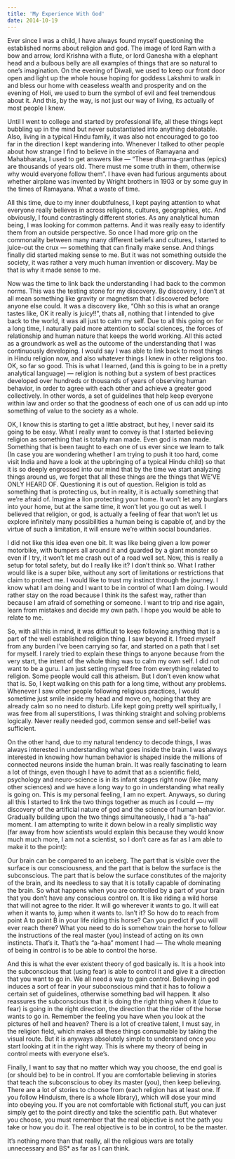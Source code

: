 ```yaml
---
title: 'My Experience With God'
date: 2014-10-19
---
```

Ever since I was a child, I have always found myself questioning the established norms about religion and god. The image of lord Ram with a bow and arrow, lord Krishna with a flute, or lord Ganesha with a elephant head and a bulbous belly are all examples of things that are so natural to one’s imagination. On the evening of Diwali, we used to keep our front door open and light up the whole house hoping for goddess Lakshmi to walk in and bless our home with ceaseless wealth and prosperity and on the evening of Holi, we used to burn the symbol of evil and feel tremendous about it. And this, by the way, is not just our way of living, its actually of most people I knew.

Until I went to college and started by professional life, all these things kept bubbling up in the mind but never substantiated into anything debatable. Also, living in a typical Hindu family, it was also not encouraged to go too far in the direction I kept wandering into. Whenever I talked to other people about how strange I find to believe in the stories of Ramayana and Mahabharata, I used to get answers like — “These dharma-granthas (epics) are thousands of years old. There must me some truth in them, otherwise why would everyone follow them”. I have even had furious arguments about whether airplane was invented by Wright brothers in 1903 or by some guy in the times of Ramayana. What a waste of time.

All this time, due to my inner doubtfulness, I kept paying attention to what everyone really believes in across religions, cultures, geographies, etc. And obviously, I found contrastingly different stories. As any analytical human being, I was looking for common patterns. And it was really easy to identify them from an outside perspective. So once I had more grip on the commonality between many many different beliefs and cultures, I started to juice-out the crux — something that can finally make sense. And things finally did started making sense to me. But it was not something outside the society, it was rather a very much human invention or discovery. May be that is why it made sense to me.

Now was the time to link back the understanding I had back to the common norms. This was the testing stone for my discovery. By discovery, I don’t at all mean something like gravity or magnetism that I discovered before anyone else could. It was a discovery like, “Ohh so this is what an orange tastes like, OK it really is juicy!!”, thats all, nothing that I intended to give back to the world, it was all just to calm my self. Due to all this going on for a long time, I naturally paid more attention to social sciences, the forces of relationship and human nature that keeps the world working. All this acted as a groundwork as well as the outcome of the understanding that I was continuously developing. I would say I was able to link back to most things in Hindu religion now, and also whatever things I knew in other religions too. OK, so far so good. This is what I learned, (and this is going to be in a pretty analytical language) — religion is nothing but a system of best practices developed over hundreds or thousands of years of observing human behavior, in order to agree with each other and achieve a greater good collectively. In other words, a set of guidelines that help keep everyone within law and order so that the goodness of each one of us can add up into something of value to the society as a whole.

OK, I know this is starting to get a little abstract, but hey, I never said its going to be easy. What I really want to convey is that I started believing religion as something that is totally man made. Even god is man made. Something that is been taught to each one of us ever since we learn to talk (In case you are wondering whether I am trying to push it too hard, come visit India and have a look at the upbringing of a typical Hindu child) so that it is so deeply engrossed into our mind that by the time we start analyzing things around us, we forget that all these things are the things that WE’VE ONLY HEARD OF. Questioning it is out of question. Religion is told as something that is protecting us, but in reality, it is actually something that we’re afraid of. Imagine a lion protecting your home. It won’t let any burglars into your home, but at the same time, it won’t let you go out as well. I believed that religion, or god, is actually a feeling of fear that won’t let us explore infinitely many possibilities a human being is capable of, and by the virtue of such a limitation, it will ensure we’re within social boundaries.

I did not like this idea even one bit. It was like being given a low power motorbike, with bumpers all around it and guarded by a giant monster so even if I try, it won’t let me crash out of a road well set. Now, this is really a setup for total safety, but do I really like it? I don’t think so. What I rather would like is a super bike, without any sort of limitations or restrictions that claim to protect me. I would like to trust my instinct through the journey. I know what I am doing and I want to be in control of what I am doing. I would rather stay on the road because I think its the safest way, rather than because I am afraid of something or someone. I want to trip and rise again, learn from mistakes and decide my own path. I hope you would be able to relate to me.

So, with all this in mind, it was difficult to keep following anything that is a part of the well established religion thing. I saw beyond it. I freed myself from any burden I’ve been carrying so far, and started on a path that I set for myself. I rarely tried to explain these things to anyone because from the very start, the intent of the whole thing was to calm my own self. I did not want to be a guru. I am just setting myself free from everything related to religion. Some people would call this atheism. But I don’t even know what that is. So, I kept walking on this path for a long time, without any problems. Whenever I saw other people following religious practices, I would sometime just smile inside my head and move on, hoping that they are already calm so no need to disturb. Life kept going pretty well spiritually, I was free from all superstitions, I was thinking straight and solving problems logically. Never really needed god, common sense and self-belief was sufficient.

On the other hand, due to my natural tendency to decode things, I was always interested in understanding what goes inside the brain. I was always interested in knowing how human behavior is shaped inside the millions of connected neurons inside the human brain. It was really fascinating to learn a lot of things, even though I have to admit that as a scientific field, psychology and neuro-science is in its infant stages right now (like many other sciences) and we have a long way to go in understanding what really is going on. This is my personal feeling, I am no expert. Anyways, so during all this I started to link the two things together as much as I could — my discovery of the artificial nature of god and the science of human behavior. Gradually building upon the two things simultaneously, I had a “a-haa” moment. I am attempting to write it down below in a really simplistic way (far away from how scientists would explain this because they would know much much more, I am not a scientist, so I don’t care as far as I am able to make it to the point):

Our brain can be compared to an iceberg. The part that is visible over the surface is our consciousness, and the part that is below the surface is the subconscious. The part that is below the surface constitutes of the majority of the brain, and its needless to say that it is totally capable of dominating the brain. So what happens when you are controlled by a part of your brain that you don’t have any conscious control on. It is like riding a wild horse that will not agree to the rider. It will go wherever it wants to go. It will eat when it wants to, jump when it wants to. Isn’t it? So how do to reach from point A to point B in your life riding this horse? Can you predict if you will ever reach there? What you need to do is somehow train the horse to follow the instructions of the real master (you) instead of acting on its own instincts. That’s it. That’s the “a-haa” moment I had — The whole meaning of being in control is to be able to control the horse.

And this is what the ever existent theory of god basically is. It is a hook into the subconscious that (using fear) is able to control it and give it a direction that you want to go in. We all need a way to gain control. Believing in god induces a sort of fear in your subconscious mind that it has to follow a certain set of guidelines, otherwise something bad will happen. It also reassures the subconscious that it is doing the right thing when it (due to fear) is going in the right direction, the direction that the rider of the horse wants to go in. Remember the feeling you have when you look at the pictures of hell and heaven? There is a lot of creative talent, I must say, in the religion field, which makes all these things consumable by taking the visual route. But it is anyways absolutely simple to understand once you start looking at it in the right way. This is where my theory of being in control meets with everyone else’s.

Finally, I want to say that no matter which way you choose, the end goal is (or should be) to be in control. If you are comfortable believing in stories that teach the subconscious to obey its master (you), then keep believing. There are a lot of stories to choose from (each religion has at least one. If you follow Hinduism, there is a whole library), which will dose your mind into obeying you. If you are not comfortable with fictional stuff, you can just simply get to the point directly and take the scientific path. But whatever you choose, you must remember that the real objective is not the path you take or how you do it. The real objective is to be in control, to be the master.

It’s nothing more than that really, all the religious wars are totally unnecessary and BS* as far as I can think.
